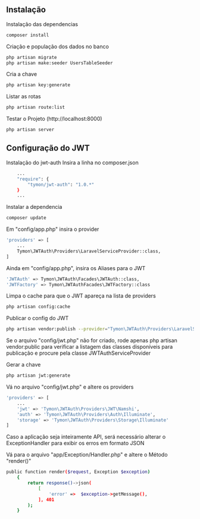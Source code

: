 ## Instalação

Instalação das dependencias
```sh
composer install
```

Criação e população dos dados no banco
```sh
php artisan migrate
php artisan make:seeder UsersTableSeeder
```

Cria a chave
```sh
php artisan key:generate
```

Listar as rotas
```sh
php artisan route:list
```

Testar o Projeto (http://localhost:8000)
```sh
php artisan server
```

## Configuração do JWT

Instalação do jwt-auth
Insira a linha no composer.json
```sh
    ...
    "require": {
        "tymon/jwt-auth": "1.0.*"
    }
    ...
```

Instalar a dependencia
```sh
composer update
```

Em "config/app.php" insira o provider
```sh
'providers' => [
    ...
    Tymon\JWTAuth\Providers\LaravelServiceProvider::class,
]
```

Ainda em "config/app.php", insira os Aliases para o JWT

```sh
'JWTAuth' => Tymon\JWTAuth\Facades\JWTAuth::class,
'JWTFactory' => Tymon\JWTAuthFacades\JWTFactory::class
```

Limpa o cache para que o JWT apareça na lista de providers
```sh
php artisan config:cache
```

Publicar o config do JWT

```sh
php artisan vendor:publish --provider="Tymon\JWTAuth\Providers\LaravelServiceProvider"
```
Se o arquivo "config/jwt.php" não for criado, rode apenas php artisan vendor:public para verificar a listagem das classes 
disponíveis para publicação e procure pela classe JWTAuthServiceProvider

Gerar a chave
```sh
php artisan jwt:generate
```

Vá no arquivo "config/jwt.php" e altere os providers
```sh
'providers' => [
    ...
    'jwt' => 'Tymon\JWTAuth\Providers\JWT\Namshi',
    'auth' => 'Tymon\JWTAuth\Providers\Auth\Illuminate',
    'storage' => 'Tymon\JWTAuth\Providers\Storage\Illuminate'
]
```

Caso a aplicação seja inteiramente API, será necessário alterar o ExceptionHandler para exibir os erros em formato JSON

Vá para o arquivo "app/Exception/Handler.php" e altere o Método "render()"

```sh
public function render($request, Exception $exception)
    {
        return response()->json(
            [
                'error' =>  $exception->getMessage(),
            ], 401
        );
    }
```
